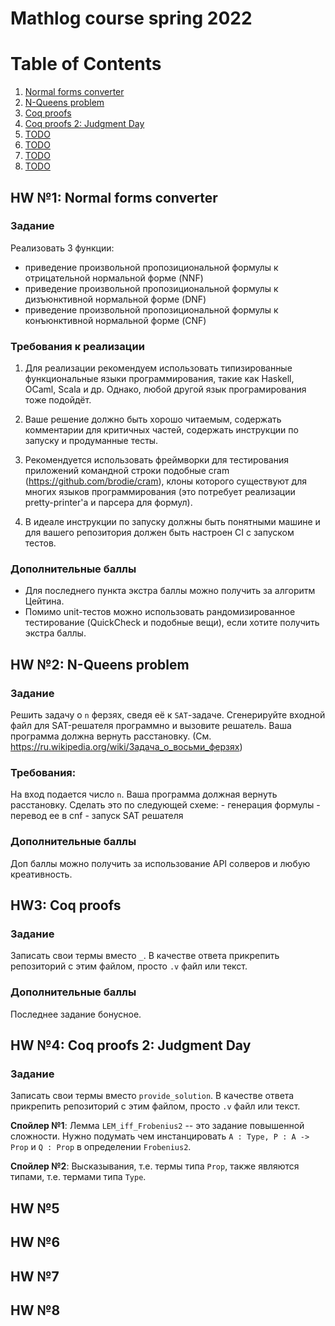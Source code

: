 # Mathlog course spring 2022

# Table of Contents
1. [Normal forms converter](#hw-1)
2. [N-Queens problem](#hw-2)
3. [Coq proofs](#hw-3)
4. [Coq proofs 2: Judgment Day](#hw-4)
5. [TODO](#hw-5)
6. [TODO](#hw-6)
7. [TODO](#hw-7)
8. [TODO](#hw-8)

<div id='hw-1'/>

## HW №1: Normal forms converter

### Задание
Реализовать 3 функции:

- приведение произвольной пропозициональной формулы к отрицательной нормальной форме (NNF)
- приведение произвольной пропозициональной формулы к дизъюнктивной нормальной форме (DNF)
- приведение произвольной пропозициональной формулы к конъюнктивной нормальной форме (CNF)
### Требования к реализации
1. Для реализации рекомендуем использовать типизированные функциональные языки программирования, такие как Haskell, OCaml, Scala и др. Однако, любой другой язык програмирования тоже подойдёт.
2. Ваше решение должно быть хорошо читаемым, содержать комментарии для критичных частей, содержать инструкции по запуску и продуманные тесты. 

3. Рекомендуется использовать фреймворки для тестирования приложений командной строки подобные cram (https://github.com/brodie/cram), клоны которого существуют для многих языков программирования (это потребует реализации pretty-printer'а и парсера для формул).

4. В идеале инструкции по запуску должны быть понятными машине и для вашего репозитория должен быть настроен CI с запуском тестов.

### Дополнительные баллы
- Для последнего пункта экстра баллы можно получить за алгоритм Цейтина.
- Помимо unit-тестов можно использовать рандомизированное тестирование (QuickCheck и подобные вещи), если хотите получить экстра баллы.

<div id='hw-2'/>

## HW №2: N-Queens problem 

### Задание
Решить задачу о `n` ферзях, сведя её к `SAT`-задаче. Сгенерируйте входной файл для SAT-решателя программно и вызовите решатель. Ваша программа должна вернуть расстановку.
(См. https://ru.wikipedia.org/wiki/Задача_о_восьми_ферзях)

### Требования:
На вход подается число `n`.
Ваша программа должная вернуть расстановку.
Cделать это по следующей схеме:
    - генерация формулы
    - перевод ее в cnf
    - запуск SAT решателя

### Дополнительные баллы    
Доп баллы можно получить за использование API солверов и любую креативность.

<div id='hw-3'/>

## HW3: Coq proofs

### Задание
Записать свои термы вместо `_`. В качестве ответа прикрепить репозиторий с этим файлом, просто `.v` файл или текст.

### Дополнительные баллы    
Последнее задание бонусное.

<div id='hw-4'/>

## HW №4: Coq proofs 2: Judgment Day
### Задание
Записать свои термы вместо `provide_solution`. В качестве ответа прикрепить репозиторий с этим файлом, просто `.v` файл или текст.

**Спойлер №1**: Лемма `LEM_iff_Frobenius2` -- это задание повышенной сложности. Нужно подумать чем инстанцировать `A : Type, P : A -> Prop` и `Q : Prop` в определении `Frobenius2`.

**Спойлер №2**: Высказывания, т.е. термы типа `Prop`, также являются типами, т.е. термами типа `Type`.


<div id='hw-5'/>

## HW №5

<div id='hw-6'/>

## HW №6

<div id='hw-7'/>

## HW №7

<div id='hw-8'/>

## HW №8
